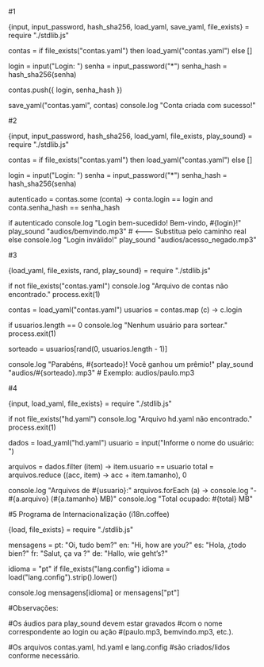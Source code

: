 #1

{input, input_password, hash_sha256, load_yaml, save_yaml, file_exists} = require "./stdlib.js"

contas = if file_exists("contas.yaml") then load_yaml("contas.yaml") else []

login = input("Login: ")
senha = input_password("*")
senha_hash = hash_sha256(senha)

contas.push({ login, senha_hash })

save_yaml("contas.yaml", contas)
console.log "Conta criada com sucesso!"


#2

{input, input_password, hash_sha256, load_yaml, file_exists, play_sound} = require "./stdlib.js"

contas = if file_exists("contas.yaml") then load_yaml("contas.yaml") else []

login = input("Login: ")
senha = input_password("*")
senha_hash = hash_sha256(senha)

autenticado = contas.some (conta) -> conta.login == login and conta.senha_hash == senha_hash

if autenticado
  console.log "Login bem-sucedido! Bem-vindo, #{login}!"
  play_sound "audios/bemvindo.mp3"  # <--- Substitua pelo caminho real
else
  console.log "Login inválido!"
  play_sound "audios/acesso_negado.mp3"


#3

{load_yaml, file_exists, rand, play_sound} = require "./stdlib.js"

if not file_exists("contas.yaml")
  console.log "Arquivo de contas não encontrado."
  process.exit(1)

contas = load_yaml("contas.yaml")
usuarios = contas.map (c) -> c.login

if usuarios.length == 0
  console.log "Nenhum usuário para sortear."
  process.exit(1)

sorteado = usuarios[rand(0, usuarios.length - 1)]

console.log "Parabéns, #{sorteado}! Você ganhou um prêmio!"
play_sound "audios/#{sorteado}.mp3"  # Exemplo: audios/paulo.mp3


#4

{input, load_yaml, file_exists} = require "./stdlib.js"

if not file_exists("hd.yaml")
  console.log "Arquivo hd.yaml não encontrado."
  process.exit(1)

dados = load_yaml("hd.yaml")
usuario = input("Informe o nome do usuário: ")

arquivos = dados.filter (item) -> item.usuario == usuario
total = arquivos.reduce ((acc, item) -> acc + item.tamanho), 0

console.log "Arquivos de #{usuario}:"
arquivos.forEach (a) -> console.log "- #{a.arquivo} (#{a.tamanho} MB)"
console.log "Total ocupado: #{total} MB"


#5 Programa de Internacionalização (i18n.coffee)

{load, file_exists} = require "./stdlib.js"

mensagens =
  pt: "Oi, tudo bem?"
  en: "Hi, how are you?"
  es: "Hola, ¿todo bien?"
  fr: "Salut, ça va ?"
  de: "Hallo, wie geht’s?"

idioma = "pt"
if file_exists("lang.config")
  idioma = load("lang.config").strip().lower()

console.log mensagens[idioma] or mensagens["pt"]

#Observações:

#Os áudios para play_sound devem estar gravados #com o nome correspondente ao login ou ação #(paulo.mp3, bemvindo.mp3, etc.).

#Os arquivos contas.yaml, hd.yaml e lang.config #são criados/lidos conforme necessário.


